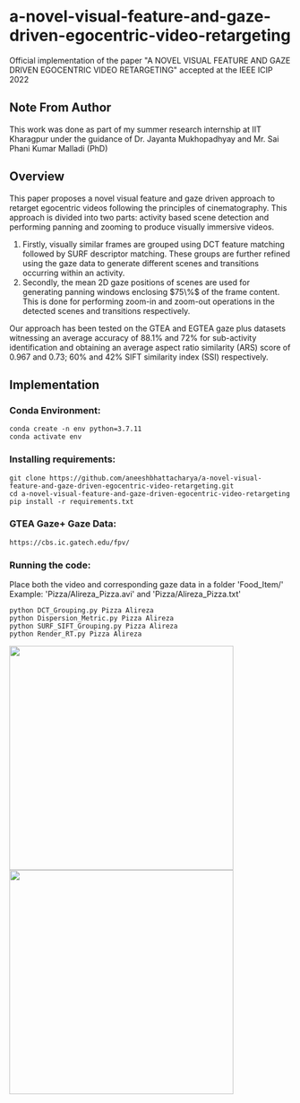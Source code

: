 # a-novel-visual-feature-and-gaze-driven-egocentric-video-retargeting
Official implementation of the paper "A NOVEL VISUAL FEATURE AND GAZE DRIVEN EGOCENTRIC VIDEO RETARGETING" accepted at the IEEE ICIP 2022

## Note From Author
This work was done as part of my summer research internship at IIT Kharagpur under the guidance of Dr. Jayanta Mukhopadhyay and Mr. Sai Phani Kumar Malladi (PhD)

## Overview 
This paper proposes a novel visual feature and gaze driven approach to retarget egocentric videos following the principles of cinematography. This approach is divided into two parts: activity based scene detection and performing panning and zooming to produce visually immersive videos. <br>
<ol>
  <li>Firstly, visually similar frames are grouped using DCT feature matching followed by SURF descriptor matching. These groups are further refined using the gaze data to generate different scenes and transitions occurring within an activity.</li>
  <li>Secondly, the mean 2D gaze positions of scenes are used for generating panning windows enclosing $75\%$ of the frame content. This is done for performing zoom-in and zoom-out operations in the detected scenes and transitions respectively.</li>
</ol>

Our approach has been tested on the GTEA and EGTEA gaze plus datasets witnessing an average accuracy of 88.1% and 72% for sub-activity identification and obtaining an average aspect ratio similarity (ARS) score of 0.967 and 0.73; 60\% and 42\% SIFT similarity index (SSI) respectively.

## Implementation
### Conda Environment:
```
conda create -n env python=3.7.11
conda activate env
```
### Installing requirements:
```
git clone https://github.com/aneeshbhattacharya/a-novel-visual-feature-and-gaze-driven-egocentric-video-retargeting.git
cd a-novel-visual-feature-and-gaze-driven-egocentric-video-retargeting
pip install -r requirements.txt
```
### GTEA Gaze+ Gaze Data:
```
https://cbs.ic.gatech.edu/fpv/
```
### Running the code:
Place both the video and corresponding gaze data in a folder 'Food_Item/'<br>
Example: 'Pizza/Alireza_Pizza.avi' and 'Pizza/Alireza_Pizza.txt'<br>
```
python DCT_Grouping.py Pizza Alireza
python Dispersion_Metric.py Pizza Alireza
python SURF_SIFT_Grouping.py Pizza Alireza
python Render_RT.py Pizza Alireza
```
<p float="centre">
  <img src="https://user-images.githubusercontent.com/68210639/184404868-4d05e7e8-0917-436b-be1a-bfc7c2440d3b.gif" width="400" />
  <img src="https://user-images.githubusercontent.com/68210639/184405440-8d9fd2c8-cb2d-4491-8d87-d60030252d15.gif" width="400" /> 
</p>
